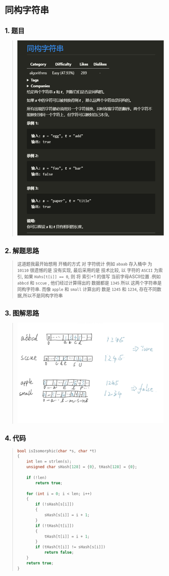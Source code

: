 # 同构字符串

## 1. 题目
>![alt](Question.png)

## 2. 解题思路
> 这道题我最开始想用 开桶的方式 对 字符统计 例如 `abaab` 存入桶中 为 `10110` 很遗憾的是 没有实现, 最后采用的是 技术比较, 以 字符的 `ASCII` 为索引, 如果 `Hahs[t[i]] == 0`, 则 将 索引+1 的值写 当前字母ASCII位置 .例如 `abbcd` 和 `sccue` , 他们经过计算得出的 数据都是 `1345` 所以 这两个字符串是同构字符串. 而像 `apple` 和 `small` 计算出的 数是 `1245` 和 `1234`, 存在不同数据,所以不是同构字符串

## 3. 图解思路
> ![alt](flow.png)

## 4. 代码
> ```c
> bool isIsomorphic(char *s, char *t)
> {
>     int len = strlen(s);
>     unsigned char sHash[128] = {0}, tHash[128] = {0};
> 
>     if (!len)
>         return true;
> 
>     for (int i = 0; i < len; i++)
>     {
>         if (!sHash[s[i]])
>         {
>             sHash[s[i]] = i + 1;
>         }
>         if (!tHash[t[i]])
>         {
>             tHash[t[i]] = i + 1;
>         }
>         if (tHash[t[i]] != sHash[s[i]])
>             return false;
>     }
>     return true;
> }
> ```